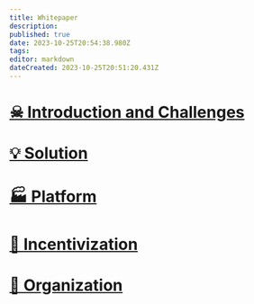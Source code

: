 ```yaml
---
title: Whitepaper
description: 
published: true
date: 2023-10-25T20:54:38.980Z
tags: 
editor: markdown
dateCreated: 2023-10-25T20:51:20.431Z
---
```


# [☠ Introduction and Challenges](/en/whitepaper/1-introduction-and-challenges)
# [💡 Solution](/en/whitepaper/02-solution)
# [🏭 Platform](/en/whitepaper/3-platform)
# [💖 Incentivization](/en/whitepaper/4-incentivization)
# [🏨 Organization](/en/whitepaper/5-organization)

